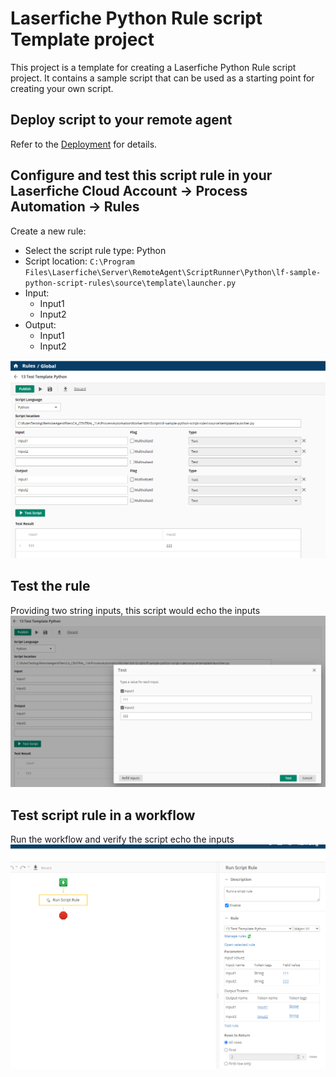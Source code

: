 # Laserfiche Python Rule script Template project

This project is a template for creating a Laserfiche Python Rule script project. It contains a sample script that can be used as a starting point for creating your own script.

## Deploy script to your remote agent

Refer to the [Deployment](../../README.md#deployment) for details.

## Configure and test this script rule in your Laserfiche Cloud Account -> Process Automation -> Rules

Create a new rule:

- Select the script rule type: Python
- Script location: `C:\Program Files\Laserfiche\Server\RemoteAgent\ScriptRunner\Python\lf-sample-python-script-rules\source\template\launcher.py`
- Input:
    - Input1
    - Input2
- Output:
    - Input1
    - Input2

![Script Rule Configuration](script-rule-configuration.png)

## Test the rule

Providing two string inputs, this script would echo the inputs
![Script Test Inputs](script-test-inputs.png)

## Test script rule in a workflow

Run the workflow and verify the script echo the inputs
![Workflow Script Rule Sample](workflow-script-rule-sample.png)
